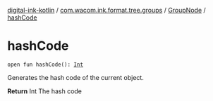 [digital-ink-kotlin](../../index.md) / [com.wacom.ink.format.tree.groups](../index.md) / [GroupNode](index.md) / [hashCode](./hash-code.md)

# hashCode

`open fun hashCode(): `[`Int`](https://kotlinlang.org/api/latest/jvm/stdlib/kotlin/-int/index.html)

Generates the hash code of the current object.

**Return**
Int The hash code

